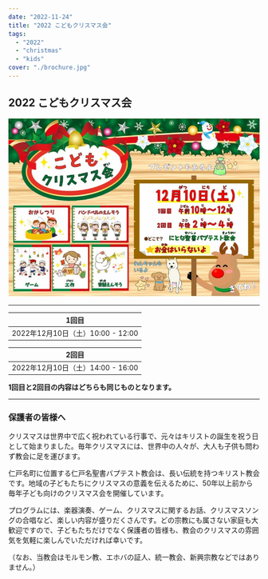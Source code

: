 ```yaml
---
date: "2022-11-24"
title: "2022 こどもクリスマス会"
tags:
  - "2022"
  - "christmas"
  - "kids"
cover: "./brochure.jpg"
---
```


## 2022 こどもクリスマス会

![](./brochure.jpg)

---

| 1回目 |
| ------------------------------- |
| 2022年12月10日（土）10:00 - 12:00 |

| 2回目 |
| ------------------------------- |
| 2022年12月10日（土）14:00 - 16:00 |

**1回目と2回目の内容はどちらも同じものとなります。**

---

### 保護者の皆様へ

クリスマスは世界中で広く祝われている行事で、元々はキリストの誕生を祝う日として始まりました。毎年クリスマスには、世界中の人々が、大人も子供も問わず教会に足を運びます。

仁戸名町に位置する仁戸名聖書バプテスト教会は、長い伝統を持つキリスト教会です。地域の子どもたちにクリスマスの意義を伝えるために、50年以上前から毎年子ども向けのクリスマス会を開催しています。

プログラムには、楽器演奏、ゲーム、クリスマスに関するお話、クリスマスソングの合唱など、楽しい内容が盛りだくさんです。どの宗教にも属さない家庭も大歓迎ですので、子どもたちだけでなく保護者の皆様も、教会のクリスマスの雰囲気を気軽に楽しんでいただければ幸いです。

（なお、当教会はモルモン教、エホバの証人、統一教会、新興宗教などではありません。）

